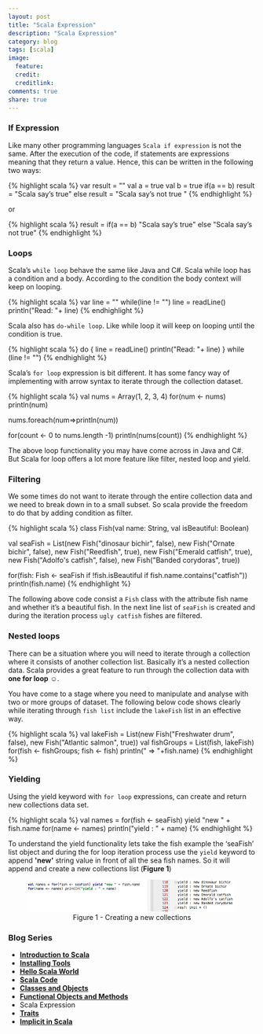 ```yaml
---
layout: post
title: "Scala Expression"
description: "Scala Expression"
category: blog
tags: [scala]
image:
  feature:
  credit:
  creditlink:
comments: true
share: true
---
```


### If Expression 

Like many other programming languages `Scala if expression` is not the same. After the execution of the code, if statements are expressions meaning that they return a value. Hence, this can be written in the following two ways:

{% highlight scala %}
var result = ""
val a = true
val b = true
if(a == b)
  result = "Scala say’s true"
else
  result = "Scala say’s not true "
{% endhighlight %}

or

{% highlight scala %}
result = if(a == b)
  "Scala say’s true"
else
  "Scala say’s not true"
{% endhighlight %}

### Loops

Scala’s `while loop` behave the same like Java and C#. Scala while loop has a condition and a body. According to the condition the body context will keep on looping.

{% highlight scala %}
var line = ""
while(line != "")
  line = readLine()
  println("Read: "+ line)
{% endhighlight %}

Scala also has `do-while loop`. Like while loop it will keep on looping until the condition is true.

{% highlight scala %}
do {
 line = readLine()
 println("Read: "+ line)
} while (line != "")
{% endhighlight %}

Scala’s `for loop` expression is bit different. It has some fancy way of implementing with arrow syntax to iterate through the collection dataset.

{% highlight scala %}
val nums = Array(1, 2, 3, 4)
for(num <- nums)
  println(num)
  
nums.foreach(num=>println(num))

for(count <- 0 to nums.length -1)
  println(nums(count))
{% endhighlight %}

The above loop functionality you may have come across in Java and C#. But Scala for loop offers a lot more feature like filter, nested loop and yield.

### Filtering 

We some times do not want to iterate through the entire collection data and we need to break down in to a small subset. So scala provide the freedom to do that by adding condition as filter.

{% highlight scala %}
class Fish(val name: String, val isBeautiful: Boolean)

val seaFish = List(new Fish("dinosaur bichir", false),
                new Fish("Ornate bichir", false),
                new Fish("Reedfish", true),
                new Fish("Emerald catfish", true),
                new Fish("Adolfo's catfish", false),
                new Fish("Banded corydoras", true))
                
for(fish: Fish <- seaFish
    if !fish.isBeautiful
    if fish.name.contains("catfish"))
  println(fish.name)
{% endhighlight %}

The following above code consist a `Fish` class with the attribute fish name and whether it’s a beautiful fish. In the next line list of `seaFish` is created and during the iteration process `ugly catfish` fishes are filtered.

### Nested loops

There can be a situation where you will need to iterate through a collection where it consists of another collection list. Basically it’s a nested collection data. Scala provides a great feature to run through the collection data with **one for loop** ☺.

You have come to a stage where you need to manipulate and analyse with two or more groups of dataset. The following below code shows clearly while iterating through `fish list` include the  `lakeFish` list in an effective way.

{% highlight scala %}
val lakeFish = List(new Fish("Freshwater drum", false), new Fish("Atlantic salmon", true))
val fishGroups = List(fish, lakeFish)
for(fish <- fishGroups; fish <- fish)
  println(" => "+fish.name)
{% endhighlight %}

### Yielding

Using the yield keyword with `for loop` expressions, can create and return new collections data set.

{% highlight scala %}
val names = for(fish <- seaFish) yield "new " + fish.name
for(name <- names) println("yield : " + name)
{% endhighlight %}

To understand the yield functionality lets take the fish example the ‘seaFish’ list object and during the for loop iteration process use the `yield` keyword to append **'new'** string value in front of all the sea fish names. So it will append and create a new collections list (**Figure 1**)

<figure style="text-align: center;">
  <a href="/blog/scala-blog-series/for-loop-yield.png"><img src="/blog/scala-blog-series/for-loop-yield.png" alt="image"></a>
  <figcaption>Figure 1 - Creating a new collections</figcaption>
</figure>

### Blog Series
* [**Introduction to Scala**](/articles/introduction-to-scala/)
* [**Installing Tools**](/blog/installing-tools/)
* [**Hello Scala World**](/blog/hello-scala-world/)
* [**Scala Code**](/blog/scala-code/)
* [**Classes and Objects**](/blog/classes-and-objects/)
* [**Functional Objects and Methods**](/blog/functinal-objects-methods/)
* Scala Expression
* [**Traits**](/blog/trait/)
* [**Implicit in Scala**](/blog/implicit/)